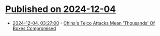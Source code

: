 # [Published on 2024-12-04](index.md)

* [2024-12-04, 03:27:00](https://soylentnews.org/article.pl?sid=24/12/03/0436217&from=rss) - [China's Telco Attacks Mean 'Thousands' Of Boxes Compromised](https://soylentnews.org/article.pl?sid=24/12/03/0436217&from=rss)
